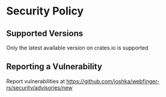 # Security Policy

## Supported Versions

Only the latest available version on crates.io is supported

## Reporting a Vulnerability

Report vulnerabilities at https://github.com/joshka/webfinger-rs/security/advisories/new
